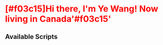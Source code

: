 # [#f03c15]Hi there, I'm Ye Wang! Now living in Canada'#f03c15'

## Available Scripts

<style>H1{color: red}</style>
